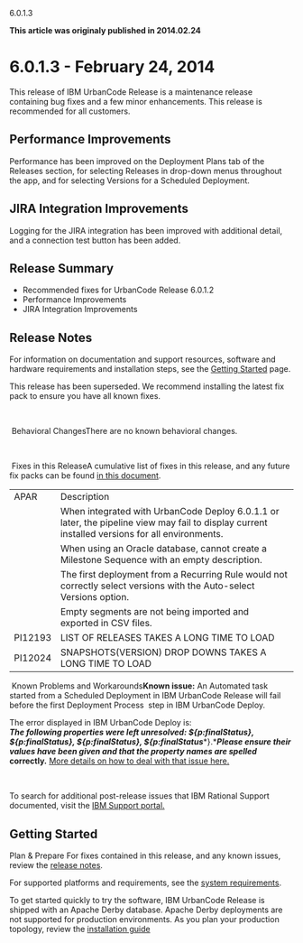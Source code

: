 





6.0.1.3

**This article was originaly published in 2014.02.24**


6.0.1.3 - February 24, 2014
===========================




This release of IBM UrbanCode Release is a maintenance release containing bug fixes and a few minor enhancements. This release is recommended for all customers.

Performance Improvements
------------------------


Performance has been improved on the Deployment Plans tab of the Releases section, for selecting Releases in drop-down menus throughout the app, and for selecting Versions for a Scheduled Deployment.




JIRA Integration Improvements
-----------------------------


Logging for the JIRA integration has been improved with additional detail, and a connection test button has been added.


Release Summary
---------------

  
* Recommended fixes for UrbanCode Release 6.0.1.2
* Performance Improvements
* JIRA Integration Improvements

Release Notes
-------------

  
For information on documentation and support resources, software and hardware requirements and installation steps, see the [Getting Started](http://developer.ibm.com/urbancode/products/urbancode-release/whats-new/whats-new-in-urbancode-release-6-0-1-3/#getting-started) page.

This release has been superseded. We recommend installing the latest fix pack to ensure you have all known fixes.

 

 Behavioral ChangesThere are no known behavioral changes.

 

 Fixes in this ReleaseA cumulative list of fixes in this release, and any future fix packs can be found [in this document](http://www-01.ibm.com/support/docview.wss?uid=swg27039116).



|  |  |
| --- | --- |
| APAR | Description |
|  | When integrated with UrbanCode Deploy 6.0.1.1 or later, the pipeline view may fail to display current installed versions for all environments. |
|  | When using an Oracle database, cannot create a Milestone Sequence with an empty description. |
|  | The first deployment from a Recurring Rule would not correctly select versions with the Auto-select Versions option. |
|  | Empty segments are not being imported and exported in CSV files. |
| PI12193 | LIST OF RELEASES TAKES A LONG TIME TO LOAD |
| PI12024 | SNAPSHOTS(VERSION) DROP DOWNS TAKES A LONG TIME TO LOAD |

  


 Known Problems and Workarounds**Known issue:** An Automated task started from a Scheduled Deployment in IBM UrbanCode Release will fail before the first Deployment Process  step in IBM UrbanCode Deploy.

The error displayed in IBM UrbanCode Deploy is:  
 ***The following properties were left unresolved: ${p:finalStatus}, ${p:finalStatus}, ${p:finalStatus}, ${p:finalStatus****}.****Please ensure their values have been given and that the property names are spelled* correctly.** [More details on how to deal with that issue here.](http://developer.ibm.com/urbancode/docs/issue-solved-unresolved-pfinalstatus-starting-automated-task-ibm-urbancode-release/ "Issue solved: “unresolved: ${p:finalStatus}” when starting an Automated Task from IBM UrbanCode Release.") 

 

To search for additional post-release issues that IBM Rational Support documented, visit the [IBM Support portal.](https://www-947.ibm.com/support/entry/myportal/support?brandind=Rational)

Getting Started
---------------

  

Plan & Prepare
For fixes contained in this release, and any known issues, review the [release notes](http://developer.ibm.com/urbancode/products/urbancode-release/whats-new/whats-new-in-urbancode-release-6-0-1-3/#release-notes).

For supported platforms and requirements, see the [system requirements](http://www-01.ibm.com/support/docview.wss?uid=swg27039115).

To get started quickly to try the software, IBM UrbanCode Release is shipped with an Apache Derby database. Apache Derby deployments are not supported for production environments. As you plan your production topology, review the [installation guide](http://pic.dhe.ibm.com/infocenter/ucrel/v6r0m1/topic/com.ibm.urelease.doc/topics/install_ch.html)

  





